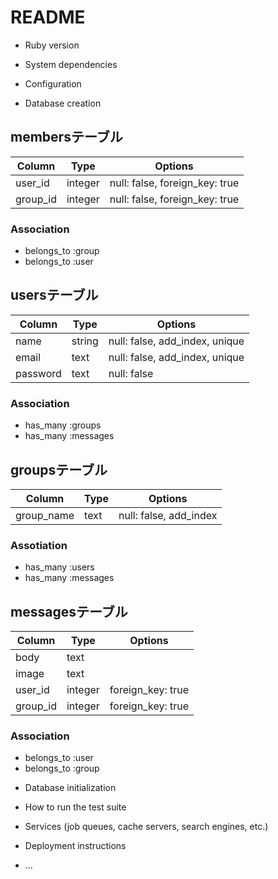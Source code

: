 # README

* Ruby version

* System dependencies

* Configuration


* Database creation

## membersテーブル

|Column|Type|Options|
|------|----|-------|
|user_id|integer|null: false, foreign_key: true|
|group_id|integer|null: false, foreign_key: true|

### Association
- belongs_to :group
- belongs_to :user

## usersテーブル
|Column|Type|Options|
|------|----|-------|
|name|string|null: false, add_index, unique|
|email|text|null: false, add_index, unique|
|password|text|null: false|
### Association
- has_many :groups
- has_many :messages

## groupsテーブル
|Column|Type|Options|
|------|----|-------|
|group_name|text|null: false, add_index|
### Assotiation
- has_many :users
- has_many :messages

## messagesテーブル
|Column|Type|Options|
|------|----|-------|
|body|text|
|image|text|
|user_id|integer|foreign_key: true|
|group_id|integer|foreign_key: true|
### Association
- belongs_to :user
- belongs_to :group


* Database initialization

* How to run the test suite

* Services (job queues, cache servers, search engines, etc.)

* Deployment instructions

* ...
